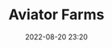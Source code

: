 ---
layout: inner
position: left
title: 'Aviator Farms'
date: 2022-08-20 23:20
categories: development
tags: Shopify Bootstrap
featured_image: '/img/posts/07_aviatorfarms-themes.png'
project_link: ''
button_icon: ''
button_text: ''
lead_text: 'Theme for "Aviator Farms" site built using Shopify.'
status: 'publish'
---